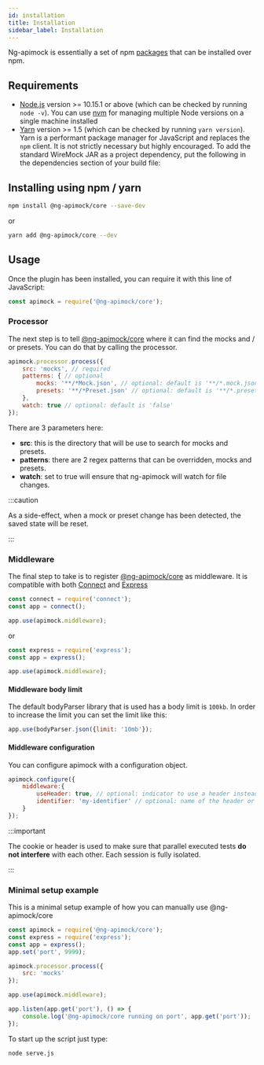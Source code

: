 ```yaml
---
id: installation
title: Installation
sidebar_label: Installation
---
```

Ng-apimock is essentially a set of npm [packages](https://github.com/ng-apimock) that can be installed over npm.

## Requirements

- [Node.js](https://nodejs.org/en/download/) version >= 10.15.1 or above (which can be checked by running `node -v`). You can use [nvm](https://github.com/nvm-sh/nvm) for managing multiple Node versions on a single machine installed
- [Yarn](https://yarnpkg.com/en/) version >= 1.5 (which can be checked by running `yarn version`). Yarn is a performant package manager for JavaScript and replaces the `npm` client. It is not strictly necessary but highly encouraged.
To add the standard WireMock JAR as a project dependency, put the following in the dependencies section of your build file:

## Installing using npm / yarn
```bash
npm install @ng-apimock/core --save-dev
```
or 

```bash
yarn add @ng-apimock/core --dev
```

## Usage
Once the plugin has been installed, you can require it with this line of JavaScript:

```js
const apimock = require('@ng-apimock/core');
```


### Processor
The next step is to tell [@ng-apimock/core](https://github.com/ng-apimock/core) where it can find the mocks and / or presets.
You can do that by calling the processor.

```js
apimock.processor.process({
    src: 'mocks', // required
    patterns: { // optional
        mocks: '**/*Mock.json', // optional: default is '**/*.mock.json'
        presets: '**/*Preset.json' // optional: default is '**/*.preset.json'
    },
    watch: true // optional: default is 'false'
});
```

There are 3 parameters here:
- **src**: this is the directory that will be use to search for mocks and presets.
- **patterns**: there are 2 regex patterns that can be overridden, mocks and presets. 
- **watch**: set to true will ensure that ng-apimock will watch for file changes.

:::caution

As a side-effect, when a mock or preset change has been detected, the saved state will be reset.

:::
   
### Middleware
The final step to take is to register [@ng-apimock/core](https://github.com/ng-apimock/core) as middleware. It is compatible with both [Connect](https://www.npmjs.com/package/connect) and [Express](https://www.npmjs.com/package/express)

```js
const connect = require('connect');
const app = connect();

app.use(apimock.middleware);
```

or 
```js
const express = require('express');
const app = express();

app.use(apimock.middleware);
```
#### Middleware body limit
The default bodyParser library that is used has a body limit is `100kb`. In order to increase the limit you can set the limit like this:

```js
app.use(bodyParser.json({limit: '10mb'});
```

#### Middleware configuration
You can configure apimock with a configuration object.

```js
apimock.configure({
    middleware:{
        useHeader: true, // optional: indicator to use a header instead of a cookie to provide the identifier. (defaults to false)
        identifier: 'my-identifier' // optional: name of the header or cookie that is used as the identifier. (defaults to 'apimockid')
    }
});
```

:::important

The cookie or header is used to make sure that parallel executed tests **do not interfere** with each other. Each session is fully isolated.   

:::

### Minimal setup example 
This is a minimal setup example of how you can manually use @ng-apimock/core
```js
const apimock = require('@ng-apimock/core');
const express = require('express');
const app = express();
app.set('port', 9999);

apimock.processor.process({
    src: 'mocks'
});

app.use(apimock.middleware);

app.listen(app.get('port'), () => {
    console.log('@ng-apimock/core running on port', app.get('port'));
});
```
To start up the script just type:  
```bash
node serve.js
```
